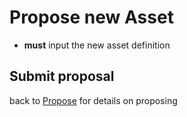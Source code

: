 # Propose new Asset

- **must** input the new asset definition

## Submit proposal
back to [Propose](./1005-PROP-propose.md) for details on proposing
